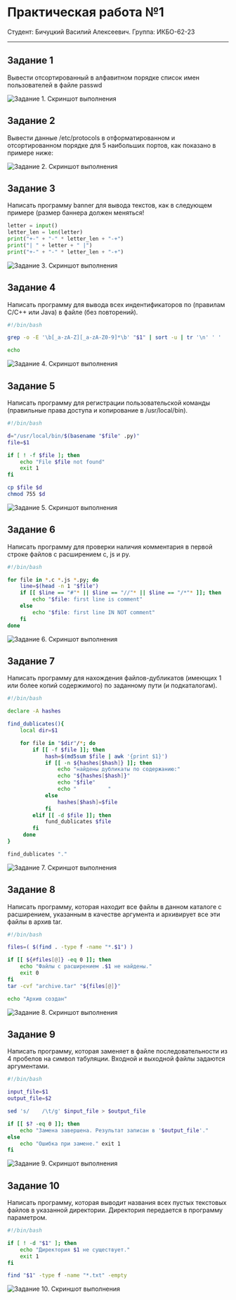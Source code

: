 # Практическая работа №1
Студент: Бичуцкий Василий Алексеевич.
Группа: ИКБО-62-23

---

## Задание 1

Вывести отсортированный в алфавитном порядке список имен пользователей в файле passwd

![Задание 1. Скриншот выполнения](/images/prac1/Задание%201.png)

## Задание 2

Вывести данные /etc/protocols в отформатированном и отсортированном порядке для 5 наибольших портов, как показано в примере ниже:

![Задание 2. Скриншот выполнения](Задание%202.png)

## Задание 3

Написать программу banner для вывода текстов, как в следующем примере (размер баннера должен меняться!

```python
letter = input()
letter_len = len(letter)
print("+-" + "-" * letter_len + "-+")
print("| " + letter + " |")
print("+-" + "-" * letter_len + "-+")
```

![Задание 3. Скриншот выполнения](Задание%203.png)

## Задание 4

Написать программу для вывода всех индентификаторов по (правилам C/C++ или Java) в файле (без повторений).

```bash
#!/bin/bash

grep -o -E '\b[_a-zA-Z][_a-zA-Z0-9]*\b' "$1" | sort -u | tr '\n' ' '

echo
```

![Задание 4. Скриншот выполнения](Задание%204.png)

## Задание 5

Написать программу для регистрации пользовательской команды (правильные права доступа и копирование в /usr/local/bin).

```bash
#!/bin/bash 

d="/usr/local/bin/$(basename "$file" .py)" 
file=$1 

if [ ! -f $file ]; then 
    echo "File $file not found" 
    exit 1 
fi 

cp $file $d 
chmod 755 $d 
```

![Задание 5. Скриншот выполнения](Задание%205.png)

## Задание 6

Написать программу для проверки наличия комментария в первой строке файлов с расширением c, js и py.

```bash
#!/bin/bash 

for file in *.c *.js *.py; do 
    line=$(head -n 1 "$file") 
    if [[ $line == "#"* || $line == "//"* || $line == "/*"* ]]; then 
        echo "$file: first line is comment" 
    else 
        echo "$file: first line IN NOT comment" 
    fi 
done
```

![Задание 6. Скриншот выполнения](Задание%206.png)

## Задание 7

Написать программу для нахождения файлов-дубликатов (имеющих 1 или более копий содержимого) по заданному пути (и подкаталогам).

```bash
#!/bin/bash 

declare -A hashes 

find_dublicates(){ 
    local dir=$1 

    for file in "$dir"/*; do 
        if [[ -f $file ]]; then 
            hash=$(md5sum $file | awk '{print $1}') 
            if [[ -n ${hashes[$hash]} ]]; then 
                echo "найдены дубликаты по содержанию:" 
                echo "${hashes[$hash]}" 
                echo "$file" 
                echo "          " 
            else 
                hashes[$hash]=$file 
            fi 
        elif [[ -d $file ]]; then 
            fund_dublicates $file 
        fi 
     done 
} 

find_dublicates "."
```

![Задание 7. Скриншот выполнения](Задание%207.png)

## Задание 8

Написать программу, которая находит все файлы в данном каталоге с расширением, указанным в качестве аргумента и архивирует все эти файлы в архив tar.

```bash
#!/bin/bash 

files=( $(find . -type f -name "*.$1") ) 

if [[ ${#files[@]} -eq 0 ]]; then 
    echo "Файлы с расширением .$1 не найдены." 
    exit 0 
fi  
tar -cvf "archive.tar" "${files[@]}" 

echo "Архив создан" 
```

![Задание 8. Скриншот выполнения](Задание%208.png)

## Задание 9

Написать программу, которая заменяет в файле последовательности из 4 пробелов на символ табуляции. Входной и выходной файлы задаются аргументами.

```bash
#!/bin/bash 

input_file=$1 
output_file=$2 

sed 's/    /\t/g' $input_file > $output_file 

if [[ $? -eq 0 ]]; then 
    echo "Замена завершена. Результат записан в '$output_file'." 
else 
    echo "Ошибка при замене." exit 1 
fi 
```

![Задание 9. Скриншот выполнения](Задание%209.png)

## Задание 10

Написать программу, которая выводит названия всех пустых текстовых файлов в указанной директории. Директория передается в программу параметром.

```bash
#!/bin/bash

if [ ! -d "$1" ]; then
    echo "Директория $1 не существует."
    exit 1
fi

find "$1" -type f -name "*.txt" -empty
```

![Задание 10. Скриншот выполнения](Задание%2010.png)

